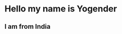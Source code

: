 # Hello my name is Yogender
## **I am from India**
<!--
**Yogender-Saini/Yogender-Saini** is a ✨ _special_ ✨ repository because its `README.md` (this file) appears on your GitHub profile.

Here are some ideas to get you started:
- Hello people my name is **Yogender**
- 🔭 I’m currently working on ...
- 🌱 I’m currently learning ...
- 👯 I’m looking to collaborate on ...
- 🤔 I’m looking for help with ...
- 💬 Ask me about ...
- 📫 How to reach me: ...
- 😄 Pronouns: ...
- ⚡ Fun fact: ...
-->
